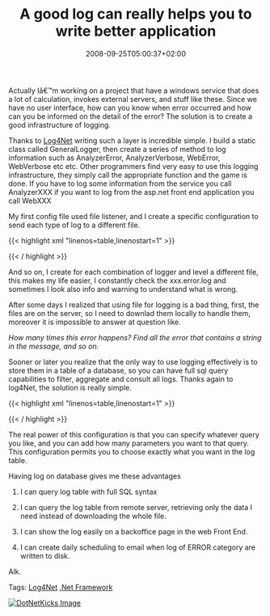﻿---
title: "A good log can really helps you to write better application"
description: ""
date: 2008-09-25T05:00:37+02:00
draft: false
tags: [General]
categories: [General]
---
Actually Iâ€™m working on a project that have a windows service that does a lot of calculation, invokes external servers, and stuff like these. Since we have no user interface, how can you know when error occurred and how can you be informed on the detail of the error? The solution is to create a good infrastructure of logging.

Thanks to [Log4Net](http://logging.apache.org/log4net/index.html) writing such a layer is incredible simple. I build a static class called GeneralLogger, then create a series of method to log information such as AnalyzerError, AnalyzerVerbose, WebError, WebVerbose etc etc. Other programmers find very easy to use this logging infrastructure, they simply call the appropriate function and the game is done. If you have to log some information from the service you call AnalyzerXXX if you want to log from the asp.net front end application you call WebXXX

My first config file used file listener, and I create a specific configuration to send each type of log to a different file.

{{< highlight xml "linenos=table,linenostart=1" >}}
<appender name="AnalyzerVerboseAppender" type="log4net.Appender.FileAppender">
    <param name="File" value="Analyzer.Verbose.log" />
    <param name="AppendToFile" value="true" />
    <layout type="log4net.Layout.PatternLayout" >
        <conversionPattern value="%date [%thread] %-5level %logger %ndc - %message%newline" />
    </layout>
    <filter type="log4net.Filter.LevelRangeFilter">
        <levelMin value="DEBUG" />
        <levelMax value="DEBUG" />
    </filter>
</appender>

<appender name="AnalyzerInfoAppender" type="log4net.Appender.FileAppender">
    <param name="File" value="Analyzer.Info.log" />
    <param name="AppendToFile" value="true" />
    <layout type="log4net.Layout.PatternLayout" >
        <conversionPattern value="%date [%thread] %-5level %logger %ndc - %message%newline" />
    </layout>
    <filter type="log4net.Filter.LevelRangeFilter">
        <levelMin value="INFO" />
        <levelMax value="INFO" />
    </filter>
</appender>{{< / highlight >}}

<!-- Code inserted with Steve Dunn's Windows Live Writer Code Formatter Plugin.  http://dunnhq.com -->

And so on, I create for each combination of logger and level a different file, this makes my life easier, I constantly check the xxx.error.log and sometimes I look also info and warning to understand what is wrong.

After some days I realized that using file for logging is a bad thing, first, the files are on the server, so I need to downlad them locally to handle them, moreover it is impossible to answer at question like.

*How many times this error happens? Find all the error that contains a string in the message, and so on.*

Sooner or later you realize that the only way to use logging effectively is to store them in a table of a database, so you can have full sql query capabilities to filter, aggregate and consult all logs. Thanks again to log4Net, the solution is really simple.

{{< highlight xml "linenos=table,linenostart=1" >}}
<!--Database appender-->
<appender name="AdoNetAppender_SqlServer" type="log4net.Appender.AdoNetAppender">
    <connectionType value="System.Data.SqlClient.SqlConnection, System.Data, Version=2.0.0.0, Culture=neutral, PublicKeyToken=B77A5C561934E089" />
    <connectionString value="data source=10.8.0.1\sql2005;initial catalog=RepManagementDev;integrated security=false;User ID=sa;Password=ottagono" />
    <commandText value="INSERT INTO Log.Log4Net ([Date],[Level],[Logger],[Message], [exception]) VALUES (@log_date, @log_level, @logger, @message, @ex)" />
    <parameter>
        <parameterName value="@log_date" />
        <dbType value="DateTime" />
        <layout type="log4net.Layout.PatternLayout" value="%date{yyyy'-'MM'-'dd HH':'mm':'ss'.'fff}" />
    </parameter>
    <parameter>
        <parameterName value="@log_level" />
        <dbType value="String" />
        <size value="50" />
        <layout type="log4net.Layout.PatternLayout" value="%level" />
    </parameter>
    <parameter>
        <parameterName value="@logger" />
        <dbType value="String" />
        <size value="255" />
        <layout type="log4net.Layout.PatternLayout" value="%logger" />
    </parameter>
    <parameter>
        <parameterName value="@message" />
        <dbType value="String" />
        <size value="4000" />
        <layout type="log4net.Layout.PatternLayout" value="%message" />
    </parameter>
    <parameter>
        <parameterName value="@ex" />
        <dbType value="String" />
        <size value="20000" />
        <layout type="log4net.Layout.ExceptionLayout" />
    </parameter>
</appender>{{< / highlight >}}

<!-- Code inserted with Steve Dunn's Windows Live Writer Code Formatter Plugin.  http://dunnhq.com -->

The real power of this configuration is that you can specify whatever query you like, and you can add how many parameters you want to that query. This configuration permits you to choose exactly what you want in the log table.

Having log on database gives me these advantages

1) I can query log table with full SQL syntax

2) I can query the log table from remote server, retrieving only the data I need instead of downloading the whole file.

3) I can show the log easily on a backoffice page in the web Front End.

4) I can create daily scheduling to email when log of ERROR category are written to disk.

Alk.

Tags: [Log4Net](http://technorati.com/tag/Log4Net) [.Net Framework](http://technorati.com/tag/.Net%20Framework)

<script type="text/javascript">var dzone_url = 'http://www.codewrecks.com/blog/index.php/2008/09/25/a-good-log-can-really-helps-you-to-write-better-application/';</script><script type="text/javascript">var dzone_title = 'A good log can really helps you to write better application';</script><script type="text/javascript">var dzone_blurb = 'A good log can really helps you to write better application';</script><script type="text/javascript">var dzone_style = '2';</script><script language="javascript" src="http://widgets.dzone.com/widgets/zoneit.js"></script> 

[![DotNetKicks Image](http://www.dotnetkicks.com/Services/Images/KickItImageGenerator.ashx?url=http://www.codewrecks.com/blog/index.php/2008/09/25/a-good-log-can-really-helps-you-to-write-better-application/&amp;bgcolor=0080C0&amp;fgcolor=FFFFFF&amp;border=000000&amp;cbgcolor=D4E1ED&amp;cfgcolor=000000)](http://www.dotnetkicks.com/kick/?url=http://www.codewrecks.com/blog/index.php/2008/09/25/a-good-log-can-really-helps-you-to-write-better-application/)

